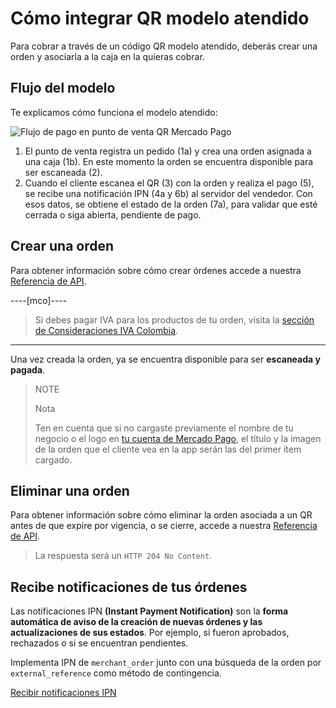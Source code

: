 # Cómo integrar QR modelo atendido

Para cobrar a través de un código QR modelo atendido, deberás crear una orden y asociarla a la caja en la quieras cobrar.

## Flujo del modelo

Te explicamos cómo funciona el modelo atendido:

![Flujo de pago en punto de venta QR Mercado Pago](/images/mobile/qr-user-flow.es.png)

1. El punto de venta registra un pedido (1a) y crea una orden asignada a una caja (1b). En este momento la orden se encuentra disponible para ser escaneada (2).
2. Cuando el cliente escanea el QR (3) con la orden y realiza el pago (5), se recibe una notificación IPN (4a y 6b) al servidor del vendedor. Con esos datos, se obtiene el estado de la orden (7a), para validar que esté cerrada o siga abierta, pendiente de pago.

## Crear una orden

Para obtener información sobre cómo crear órdenes accede a nuestra [Referencia de API](/developers/es/reference/instore_orders_v2/_instore_qr_seller_collectors_user_id_stores_external_store_id_pos_external_pos_id_orders/put).

----[mco]----
> Si debes pagar IVA para los productos de tu orden, visita la [sección de Consideraciones IVA Colombia](/developers/es/guides/additional-content/localization/iva-colombia).
------------
Una vez creada la orden, ya se encuentra disponible para ser **escaneada y pagada**.

> NOTE
>
> Nota
>
> Ten en cuenta que si no cargaste previamente el nombre de tu negocio o el logo en [tu cuenta de Mercado Pago](https://www.mercadopago.com.ar/settings/account), el título y la imagen de la orden que el cliente vea en la app serán las del primer ítem cargado.

## Eliminar una orden

Para obtener información sobre cómo eliminar la orden asociada a un QR antes de que expire por vigencia, o se cierre, accede a nuestra [Referencia de API](/developers/es/reference/instore_orders_v2/_instore_qr_seller_collectors_user_id_pos_external_pos_id_orders/delete).

> La respuesta será un `HTTP 204 No Content`.

## Recibe notificaciones de tus órdenes

Las notificaciones IPN **(Instant Payment Notification)** son la **forma automática de aviso de la creación de nuevas órdenes y las actualizaciones de sus estados**. Por ejemplo, si fueron aprobados, rechazados o si se encuentran pendientes.

Implementa IPN de `merchant_order` junto con una búsqueda de la orden por `external_reference` como método de contingencia.

[Recibir notificaciones IPN](/developers/es/docs/qr-code/additional-content/your-integrations/notifications/ipn)